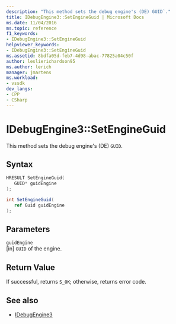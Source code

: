 ```yaml
---
description: "This method sets the debug engine's (DE) GUID`."
title: IDebugEngine3::SetEngineGuid | Microsoft Docs
ms.date: 11/04/2016
ms.topic: reference
f1_keywords:
- IDebugEngine3::SetEngineGuid
helpviewer_keywords:
- IDebugEngine3::SetEngineGuid
ms.assetid: 8bdfa05d-feb7-4d98-abac-77825a04c50f
author: leslierichardson95
ms.author: lerich
manager: jmartens
ms.workload:
- vssdk
dev_langs:
- CPP
- CSharp
---
```

# IDebugEngine3::SetEngineGuid
This method sets the debug engine's (DE) `GUID`.

## Syntax

```cpp
HRESULT SetEngineGuid(
   GUID* guidEngine
);
```

```csharp
int SetEngineGuid(
   ref Guid guidEngine
);
```

## Parameters
`guidEngine`\
[in] `GUID` of the engine.

## Return Value
 If successful, returns `S_OK`; otherwise, returns error code.

## See also
- [IDebugEngine3](../../../extensibility/debugger/reference/idebugengine3.md)
